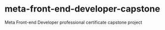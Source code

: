 # meta-front-end-developer-capstone
Meta Front-end Developer professional certificate capstone project

